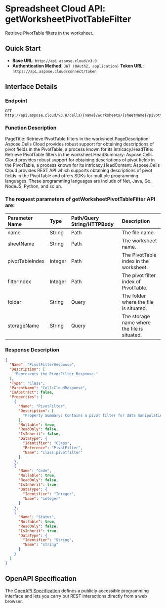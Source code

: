 # **Spreadsheet Cloud API: getWorksheetPivotTableFilter**

Retrieve PivotTable filters in the worksheet. 


## **Quick Start**

- **Base URL**: `http://api.aspose.cloud/v3.0`
- **Authentication Method**: `JWT (OAuth2, application)`  **Token URL**: `https://api.aspose.cloud/connect/token`
## **Interface Details**

### **Endpoint** 

```
GET http://api.aspose.cloud/v3.0/cells/{name}/worksheets/{sheetName}/pivottables/{pivotTableIndex}/PivotFilters/{filterIndex}
```
### **Function Description**
PageTitle: Retrieve PivotTable filters in the worksheet.PageDescription: Aspose.Cells Cloud provides robust support for obtaining descriptions of pivot fields in the PivotTable, a process known for its intricacy.HeadTitle: Retrieve PivotTable filters in the worksheet.HeadSummary: Aspose.Cells Cloud provides robust support for obtaining descriptions of pivot fields in the PivotTable, a process known for its intricacy.HeadContent: Aspose.Cells Cloud provides REST API which supports obtaining descriptions of pivot fields in the PivotTable and offers SDKs for multiple programming languages. These programming languages are include of Net, Java, Go, NodeJS, Python, and so on.

### The request parameters of **getWorksheetPivotTableFilter** API are: 

| Parameter Name | Type | Path/Query String/HTTPBody | Description | 
| :- | :- | :- |:- | 
|name|String|Path|The file name.|
|sheetName|String|Path|The worksheet name.|
|pivotTableIndex|Integer|Path|The PivotTable index in the worksheet.|
|filterIndex|Integer|Path|The pivot filter index of PivotTable.|
|folder|String|Query|The folder where the file is situated.|
|storageName|String|Query|The storage name where the file is situated.|

### **Response Description**
```json
{
  "Name": "PivotFilterResponse",
  "Description": [
    "Represents the PivotFilter Response."
  ],
  "Type": "Class",
  "ParentName": "CellsCloudResponse",
  "IsAbstract": false,
  "Properties": [
    {
      "Name": "PivotFilter",
      "Description": [
        "Property Summary: Contains a pivot filter for data manipulation."
      ],
      "Nullable": true,
      "ReadOnly": false,
      "IsInherit": false,
      "DataType": {
        "Identifier": "Class",
        "Reference": "PivotFilter",
        "Name": "class:pivotfilter"
      }
    },
    {
      "Name": "Code",
      "Nullable": true,
      "ReadOnly": false,
      "IsInherit": true,
      "DataType": {
        "Identifier": "Integer",
        "Name": "integer"
      }
    },
    {
      "Name": "Status",
      "Nullable": true,
      "ReadOnly": false,
      "IsInherit": true,
      "DataType": {
        "Identifier": "String",
        "Name": "string"
      }
    }
  ]
}
```


## OpenAPI Specification

The [OpenAPI Specification](https://reference.aspose.cloud/cells/#/PivotTablesController/GetWorksheetPivotTableFilter) defines a publicly accessible programming interface and lets you carry out REST interactions directly from a web browser.


